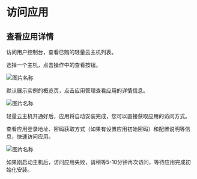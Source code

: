 # 访问应用

## 查看应用详情


访问用户控制台，查看已购的轻量云主机列表。


选择一个主机，点击操作中的查看按钮。

![图片名称](https://img1.jcloudcs.com/image/step0906/4.png)



默认展示实例的概览页，点击应用管理查看应用的详情信息。


![图片名称](https://img1.jcloudcs.com/image/step0906/5.png)


轻量云主机开通好后，应用将自动安装完成，您可以直接获取应用的访问方式。

查看应用登录地址、密码获取方式（如果有设置应用初始密码）和配置说明等信息，快速访问应用。

![图片名称](https://img1.jcloudcs.com/image/step0906/6.png)

如果刚启动主机后，访问应用失败，请稍等5-10分钟再次访问，等待应用完成初始化安装。
